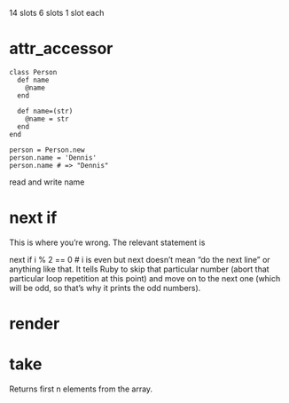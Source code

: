 14 slots 6 slots
1 slot each

# attr_accessor

```
class Person
  def name
    @name
  end

  def name=(str)
    @name = str
  end
end

person = Person.new
person.name = 'Dennis'
person.name # => "Dennis"
```

read and write name

# next if

This is where you’re wrong. The relevant statement is

next if i % 2 == 0     # i is even
but next doesn’t mean “do the next line” or anything like that. It tells Ruby to skip that particular number (abort that particular loop repetition at this point) and move on to the next one (which will be odd, so that’s why it prints the odd numbers).

# render

# take

Returns first n elements from the array.